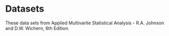 # Datasets
These data sets from Applied Multivarite Statistical Analysis - R.A. Johnson and D.W. Wichern, 6th Edition.
